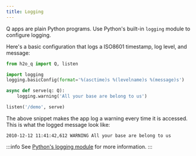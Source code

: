 ```yaml
---
title: Logging
---
```


Q apps are plain Python programs. Use Python's built-in `logging` module to configure logging.

Here's a basic configuration that logs a ISO8601 timestamp, log level, and message:

```py {3,4}
from h2o_q import Q, listen

import logging
logging.basicConfig(format='%(asctime)s %(levelname)s %(message)s')

async def serve(q: Q):
    logging.warning('All your base are belong to us')    

listen('/demo', serve)
```

The above snippet makes the app log a warning every time it is accessed. This is what the logged message look like:

```
2010-12-12 11:41:42,612 WARNING All your base are belong to us
```

:::info
See [Python's logging module](https://docs.python.org/3/howto/logging.html) for more information.
:::
